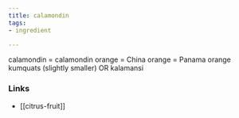 ```yaml
---
title: calamondin
tags:
- ingredient

---
```

calamondin = calamondin orange = China orange = Panama orange kumquats (slightly smaller) OR kalamansi

### Links

* [[citrus-fruit]]
